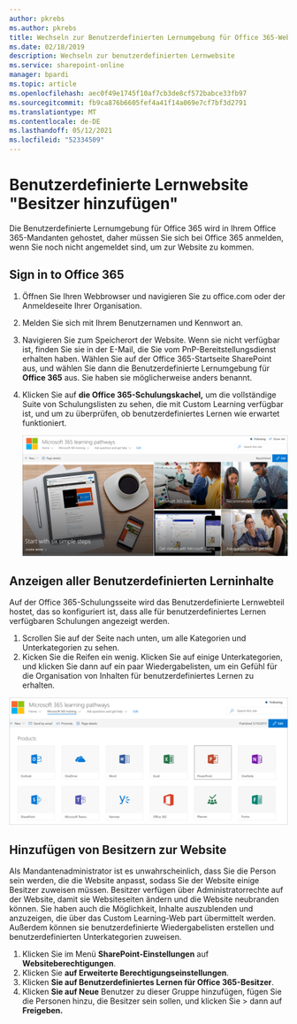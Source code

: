 ```yaml
---
author: pkrebs
ms.author: pkrebs
title: Wechseln zur Benutzerdefinierten Lernumgebung für Office 365-Website
ms.date: 02/18/2019
description: Wechseln zur benutzerdefinierten Lernwebsite
ms.service: sharepoint-online
manager: bpardi
ms.topic: article
ms.openlocfilehash: aec0f49e1745f10af7cb3de8cf572babce33fb97
ms.sourcegitcommit: fb9ca876b6605fef4a41f14a069e7cf7bf3d2791
ms.translationtype: MT
ms.contentlocale: de-DE
ms.lasthandoff: 05/12/2021
ms.locfileid: "52334509"
---
```

# <a name="add-owners-custom-learning-site"></a>Benutzerdefinierte Lernwebsite "Besitzer hinzufügen"

Die Benutzerdefinierte Lernumgebung für Office 365 wird in Ihrem Office 365-Mandanten gehostet, daher müssen Sie sich bei Office 365 anmelden, wenn Sie noch nicht angemeldet sind, um zur Website zu kommen. 

## <a name="sign-in-to-office-365"></a>Sign in to Office 365 

1.  Öffnen Sie Ihren Webbrowser und navigieren Sie zu office.com oder der Anmeldeseite Ihrer Organisation. 
2.  Melden Sie sich mit Ihrem Benutzernamen und Kennwort an.
3.  Navigieren Sie zum Speicherort der Website. Wenn sie nicht verfügbar ist, finden Sie sie in der E-Mail, die Sie vom PnP-Bereitstellungsdienst erhalten haben. Wählen Sie auf der Office 365-Startseite SharePoint aus, und wählen Sie dann die Benutzerdefinierte Lernumgebung für **Office 365** aus. Sie haben sie möglicherweise anders benannt. 
5. Klicken Sie auf **die Office 365-Schulungskachel,** um die vollständige Suite von Schulungslisten zu sehen, die mit Custom Learning verfügbar ist, und um zu überprüfen, ob benutzerdefiniertes Lernen wie erwartet funktioniert. 

   ![Sammlung von Fotos, die die verwendeten Lernpfade anzeigen.](media/cg-goto.png)

## <a name="view-all-the-custom-learning-content"></a>Anzeigen aller Benutzerdefinierten Lerninhalte
Auf der Office 365-Schulungsseite wird das Benutzerdefinierte Lernwebteil hostet, das so konfiguriert ist, dass alle für benutzerdefiniertes Lernen verfügbaren Schulungen angezeigt werden. 

1. Scrollen Sie auf der Seite nach unten, um alle Kategorien und Unterkategorien zu sehen.
2. Kicken Sie die Reifen ein wenig. Klicken Sie auf einige Unterkategorien, und klicken Sie dann auf ein paar Wiedergabelisten, um ein Gefühl für die Organisation von Inhalten für benutzerdefiniertes Lernen zu erhalten. 

![Fenster "Lernpfadgateways".](media/cg-gotoall.png)

## <a name="add-owners-to-site"></a>Hinzufügen von Besitzern zur Website
Als Mandantenadministrator ist es unwahrscheinlich, dass Sie die Person sein werden, die die Website anpasst, sodass Sie der Website einige Besitzer zuweisen müssen. Besitzer verfügen über Administratorrechte auf der Website, damit sie Websiteseiten ändern und die Website neubranden können. Sie haben auch die Möglichkeit, Inhalte auszublenden und anzuzeigen, die über das Custom Learning-Web part übermittelt werden. Außerdem können sie benutzerdefinierte Wiedergabelisten erstellen und benutzerdefinierten Unterkategorien zuweisen.  

1. Klicken Sie im Menü **SharePoint-Einstellungen** auf **Websiteberechtigungen**.
2. Klicken Sie **auf Erweiterte Berechtigungseinstellungen**.
3. Klicken **Sie auf Benutzerdefiniertes Lernen für Office 365-Besitzer**.
4. Klicken **Sie auf Neue** Benutzer zu dieser Gruppe hinzufügen, fügen Sie die Personen hinzu, die Besitzer sein sollen, und klicken Sie  >  dann auf **Freigeben.**

